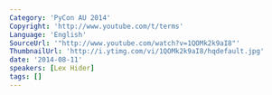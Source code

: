 ```yaml
---
Category: 'PyCon AU 2014'
Copyright: 'http://www.youtube.com/t/terms'
Language: 'English'
SourceUrl: '"http://www.youtube.com/watch?v=1QOMk2k9aI8"'
ThumbnailUrl: 'http://i.ytimg.com/vi/1QOMk2k9aI8/hqdefault.jpg'
date: '2014-08-11'
speakers: [Lex Hider]
tags: []
---
```


